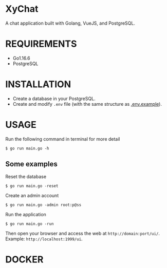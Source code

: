 # XyChat
A chat application built with Golang, VueJS, and PostgreSQL.

# REQUIREMENTS
+ Go1.16.6
+ PostgreSQL

# INSTALLATION
+ Create a database in your PostgreSQL.
+ Create and modify `.env` file (with the same structure as [.env.example](.env.example)).

# USAGE
Run the following command in terminal for more detail
```shell
$ go run main.go -h
```

## Some examples
Reset the database
```shell
$ go run main.go -reset
```

Create an admin account
```shell
$ go run main.go -admin root:p@ss
```

Run the application
```shell
$ go run main.go -run
```

Then open your browser and access the web at `http://domain:port/ui/`. Example: `http://localhost:1999/ui`.

# DOCKER

